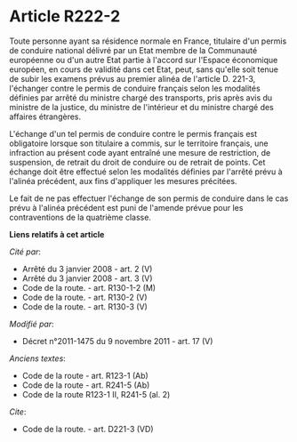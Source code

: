 # Article R222-2

Toute personne ayant sa résidence normale en France, titulaire d'un permis de conduire national délivré par un Etat membre de
la Communauté européenne ou d'un autre Etat partie à l'accord sur l'Espace économique européen, en cours de validité dans cet
Etat, peut, sans qu'elle soit tenue de subir les examens prévus au premier alinéa de l'article D. 221-3, l'échanger contre le
permis de conduire français selon les modalités définies par arrêté du ministre chargé des transports, pris après avis du
ministre de la justice, du ministre de l'intérieur et du ministre chargé des affaires étrangères. 

L'échange d'un tel permis de conduire contre le permis français est obligatoire lorsque son titulaire a commis, sur le
territoire français, une infraction au présent code ayant entraîné une mesure de restriction, de suspension, de retrait du
droit de conduire ou de retrait de points. Cet échange doit être effectué selon les modalités définies par l'arrêté prévu à
l'alinéa précédent, aux fins d'appliquer les mesures précitées. 

Le fait de ne pas effectuer l'échange de son permis de conduire dans le cas prévu à l'alinéa précédent est puni de l'amende
prévue pour les contraventions de la quatrième classe.

**Liens relatifs à cet article**

_Cité par_:

  - Arrêté du 3 janvier 2008 - art. 2 (V)
  - Arrêté du 3 janvier 2008 - art. 3 (V)
  - Code de la route. - art. R130-1-2 (M)
  - Code de la route. - art. R130-2 (V)
  - Code de la route. - art. R130-3 (V)

_Modifié par_:

  - Décret n°2011-1475 du 9 novembre 2011 - art. 17 (V)

_Anciens textes_:

  - Code de la route - art. R123-1 (Ab)
  - Code de la route - art. R241-5 (Ab)
  - Code de la route R123-1 II, R241-5 (al. 2)

_Cite_:

  - Code de la route. - art. D221-3 (VD)
